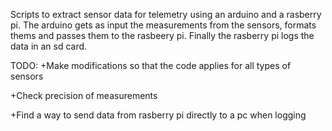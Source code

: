 Scripts to extract sensor data for telemetry using an arduino and a rasberry pi.
The arduino gets as input the measurements from the sensors, formats thems and passes them to the rasbeery pi.
Finally the rasberry pi logs the data in an sd card.

TODO:
+Make modifications so that the code applies for all types of sensors

+Check precision of measurements

+Find a way to send data from rasberry pi directly to a pc when logging 
